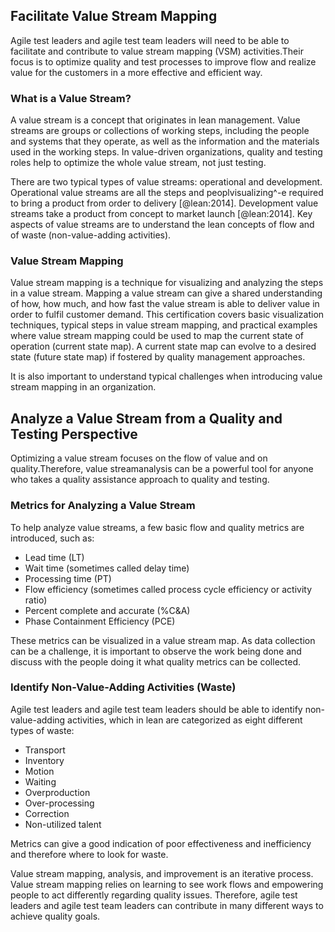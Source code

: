 ## Facilitate Value Stream Mapping
Agile test leaders and agile test team leaders will need to be able to facilitate and contribute to value stream mapping (VSM) activities.Their focus is to optimize quality and test processes to improve flow and realize value for the customers in a more effective and efficient way.

### What is a Value Stream?
A value stream is a concept that originates in lean management. Value streams are groups or collections of working steps, including the people and systems that they operate, as well as the information and the materials used in the working steps. In value-driven organizations, quality and testing roles help to optimize the whole value stream, not just testing.

There are two typical types of value streams: operational and development. Operational value streams are all the steps and peoplvisualizing^-e required to bring a product from order to delivery [@lean:2014]. Development value streams take a product from concept to market launch [@lean:2014]. Key aspects of value streams are to understand the lean concepts of flow and of waste (non-value-adding activities).

### Value Stream Mapping
Value stream mapping is a technique for visualizing and analyzing the steps in a value stream. Mapping a value stream can give a shared understanding of how, how much, and how fast the value stream is able to deliver value in order to fulfil customer demand. This certification covers basic visualization techniques, typical steps in value stream mapping, and practical examples where value stream mapping could be used to map the current state of operation (current state map). A current state map can evolve to a desired state (future state map) if fostered by quality management approaches.

It is also important to understand typical challenges when introducing value stream mapping in an organization.

## Analyze a Value Stream from a Quality and Testing Perspective

Optimizing a value stream focuses on the flow of value and on quality.Therefore, value streamanalysis can be a powerful tool for anyone who takes a quality assistance approach to quality and testing.

### Metrics for Analyzing a Value Stream

To help analyze value streams, a few basic flow and quality metrics are introduced, such as:

* Lead time (LT)
* Wait time (sometimes called delay time)
* Processing time (PT)
* Flow efficiency (sometimes called process cycle efficiency or activity ratio)
* Percent complete and accurate (%C&A)
* Phase Containment Efficiency (PCE)

These metrics can be visualized in a value stream map. As data collection can be a challenge, it is important to observe the work being done and discuss with the people doing it what quality metrics can be collected.

###  Identify Non-Value-Adding Activities (Waste)
Agile test leaders and agile test team leaders should be able to identify non-value-adding activities, which in lean are categorized as eight different types of waste:

* Transport
* Inventory
* Motion
* Waiting
* Overproduction
* Over-processing
* Correction
* Non-utilized talent

Metrics can give a good indication of poor effectiveness and inefficiency and therefore where to look for waste.

Value stream mapping, analysis, and improvement is an iterative process. Value stream mapping relies on learning to see work flows and empowering people to act differently regarding quality issues. Therefore, agile test leaders and agile test team leaders can contribute in many different ways to achieve quality goals.  

